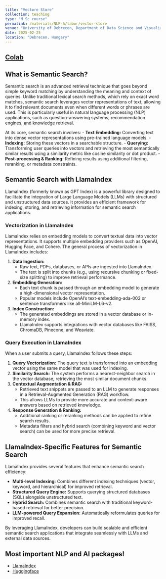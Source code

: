 ```yaml
---
title: "Vectore Store"
collection: teaching
type: "M.Sc course"
permalink: /materials/NLP-A/labor/vector-store
venue: "University of Debrecen, Department of Data Science and Visualization"
date: 2025-02-25
location: "Debrecen, Hungary"
---
```


## [Colab](https://colab.research.google.com/drive/1Zf2OESutr4QaZK5prOY4tF3sIDgjDVIO)

## What is Semantic Search?

Semantic search is an advanced retrieval technique that goes beyond simple keyword matching by understanding the meaning and context of queries. Unlike traditional lexical search methods, which rely on exact word matches, semantic search leverages vector representations of text, allowing it to find relevant documents even when different words or phrases are used. This is particularly useful in natural language processing (NLP) applications, such as question-answering systems, recommendation engines, and knowledge retrieval.

At its core, semantic search involves:
    - **Text Embedding:** Converting text into dense vector representations using pre-trained language models.
    - **Indexing:** Storing these vectors in a searchable structure.
    - **Querying:** Transforming user queries into vectors and retrieving the most semantically similar results using a similarity metric like cosine similarity or dot product.
    - **Post-processing & Ranking:** Refining results using additional filtering, reranking, or metadata constraints.

## Semantic Search with LlamaIndex

LlamaIndex (formerly known as GPT Index) is a powerful library designed to facilitate the integration of Large Language Models (LLMs) with structured and unstructured data sources. It provides an efficient framework for indexing, storing, and retrieving information for semantic search applications.

### Vectorization in LlamaIndex

LlamaIndex relies on embedding models to convert textual data into vector representations. It supports multiple embedding providers such as OpenAI, Hugging Face, and Cohere. The general process of vectorization in LlamaIndex includes:

1. **Data Ingestion:**
    - Raw text, PDFs, databases, or APIs are ingested into LlamaIndex.
    - The text is split into chunks (e.g., using recursive chunking or fixed-size splitting) to improve retrieval performance.
2. **Embedding Generation:**
    - Each text chunk is passed through an embedding model to generate a high-dimensional vector representation.
    - Popular models include OpenAI’s text-embedding-ada-002 or sentence transformers like all-MiniLM-L6-v2.
3. **Index Construction:**
    - The generated embeddings are stored in a vector database or in-memory index.
    - LlamaIndex supports integrations with vector databases like FAISS, ChromaDB, Pinecone, and Weaviate.

### Query Execution in LlamaIndex

When a user submits a query, LlamaIndex follows these steps:
1. **Query Vectorization:** The query text is transformed into an embedding vector using the same model that was used for indexing.
2. **Similarity Search:** The system performs a nearest-neighbor search in the vector database, retrieving the most similar document chunks.
3. **Contextual Augmentation & RAG:** 
    - Retrieved text snippets are passed to an LLM to generate responses in a Retrieval-Augmented Generation (RAG) workflow. 
    - This allows LLMs to provide more accurate and context-aware answers based on retrieved knowledge.
4. **Response Generation & Ranking:**
    - Additional ranking or reranking methods can be applied to refine search results.
    - Metadata filters and hybrid search (combining keyword and vector search) can be used for more precise retrieval.

## LlamaIndex-Specific Features for Semantic Search

LlamaIndex provides several features that enhance semantic search efficiency:

- **Multi-level Indexing:** Combines different indexing techniques (vector, keyword, and hierarchical) for improved retrieval.
- **Structured Query Engine:** Supports querying structured databases (SQL) alongside unstructured text.
- **Hybrid Search:** Combines semantic search with traditional keyword-based retrieval for better precision.
- **LLM-powered Query Expansion:** Automatically reformulates queries for improved recall.

By leveraging LlamaIndex, developers can build scalable and efficient semantic search applications that integrate seamlessly with LLMs and external data sources.

## Most important NLP and AI packages!

- [LlamaIndex](https://docs.llamaindex.ai/en/stable/)
- [Huggingface](https://huggingface.co/)